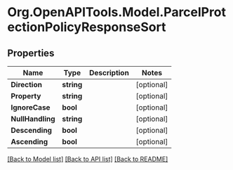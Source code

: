 
# Org.OpenAPITools.Model.ParcelProtectionPolicyResponseSort

## Properties

Name | Type | Description | Notes
------------ | ------------- | ------------- | -------------
**Direction** | **string** |  | [optional] 
**Property** | **string** |  | [optional] 
**IgnoreCase** | **bool** |  | [optional] 
**NullHandling** | **string** |  | [optional] 
**Descending** | **bool** |  | [optional] 
**Ascending** | **bool** |  | [optional] 

[[Back to Model list]](../README.md#documentation-for-models)
[[Back to API list]](../README.md#documentation-for-api-endpoints)
[[Back to README]](../README.md)

